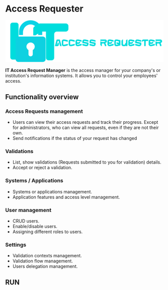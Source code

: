 # Access Requester

<img src="long-logo.png" alt="App logo">

**IT Access Request Manager** is the access manager for your company's or institution's information systems. It allows you to control your employees' access.

## Functionality overview

### Access Requests management

* Users can view their access requests and track their progress. Except for administrators, who can view all requests, even if they are not their own.
* Send notifications if the status of your request has changed

### Validations

* List, show validations (Requests submitted to you for validation) details.
* Accept or reject a validation.

### Systems / Applications
* Systems or applications management.
* Application features and access level management.

### User management
* CRUD users.
* Enable/disable users.
* Assigning different roles to users.

### Settings
* Validation contexts management.
* Validation flow management.
* Users delegation management.

## RUN

